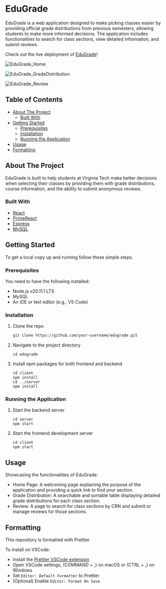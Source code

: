 # EduGrade

EduGrade is a web application designed to make picking classes easier by providing official grade distributions from previous semesters, allowing students to make more informed decisions. The application includes functionalities to search for class sections, view detailed information, and submit reviews.

Check out the live deployment of [EduGrade](https://edugrade.onrender.com/)!


![EduGrade_Home](https://github.com/weiqlu/EduGrade/assets/114836688/d329f33c-cde3-4ab1-9c36-1a8ce2ec398a)

![EduGrade_GradeDistribution](https://github.com/weiqlu/EduGrade/assets/114836688/38100b0a-9a2e-485f-8bca-f051c395f93c)

![EduGrade_Review](https://github.com/weiqlu/EduGrade/assets/114836688/f20fcb1f-d687-46d7-bd06-261cfd1c7f9a)

## Table of Contents

- [About The Project](#about-the-project)
  - [Built With](#built-with)
- [Getting Started](#getting-started)
  - [Prerequisites](#prerequisites)
  - [Installation](#installation)
  - [Running the Application](#running-the-application)
- [Usage](#usage)
- [Formatting](#formatting)

## About The Project

EduGrade is built to help students at Virginia Tech make better decisions when selecting their classes by providing them with grade distributions, course information, and the ability to submit anonymous reviews.

### Built With

- [React](https://reactjs.org/)
- [PrimeReact](https://www.primefaces.org/primereact/)
- [Express](https://expressjs.com/)
- [MySQL](https://www.mysql.com/)

## Getting Started

To get a local copy up and running follow these simple steps.

### Prerequisites

You need to have the following installed:

- Node.js v20.11.1 LTS
- MySQL
- An IDE or text editor (e.g., VS Code)

### Installation

1. Clone the repo

   ```sh
   git clone https://github.com/your-username/edugrade.git
   ```

2. Navigate to the project directory

   ```
   cd edugrade
   ```

3. Install npm packages for both frontend and backend

   ```
   cd client
   npm install
   cd ../server
   npm install
   ```

### Running the Application

1. Start the backend server

   ```
   cd server
   npm start
   ```

2. Start the frontend development server

   ```
   cd client
   npm start
   ```

## Usage

Showcasing the functionalities of EduGrade:

- Home Page: A welcoming page explaining the purpose of the application and providing a quick link to find your section.
- Grade Distribution: A searchable and sortable table displaying detailed grade distributions for each class section.
- Review: A page to search for class sections by CRN and submit or manage reviews for those sections.

## Formatting

This repository is formatted with Prettier.

To install on VSCode:

- Install the [Prettier VSCode extension](https://marketplace.visualstudio.com/items?itemName=esbenp.prettier-vscode)
- Open VSCode settings, (COMMAND + ,) on macOS or (CTRL + ,) on Windows
- Set `Editor: Default Formatter` to Prettier
- (Optional) Enable `Editor: Format On Save`
